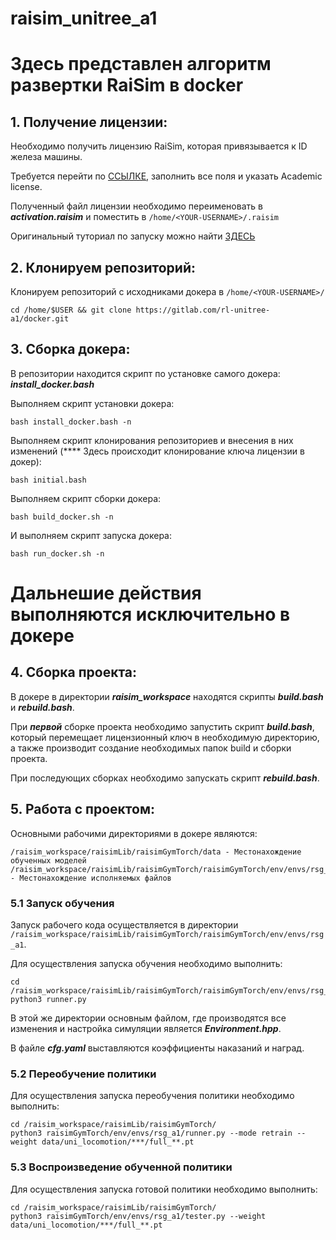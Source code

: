 # raisim_unitree_a1

# Здесь представлен алгоритм развертки RaiSim в docker

## 1. Получение лицензии:

Необходимо получить лицензию RaiSim, которая привязывается к ID железа машины.

Требуется перейти по [ССЫЛКЕ](https://docs.google.com/forms/d/e/1FAIpQLSc1FjnRj4BV9xSTgrrRH-GMDsio_Um4DmD0Yt12MLNAFKm12Q/viewform), заполнить все поля и указать Academic license.

Полученный файл лицензии необходимо переименовать в **_activation.raisim_** и поместить в `/home/<YOUR-USERNAME>/.raisim`

Оригинальный туториал по запуску можно найти [ЗДЕСЬ](https://raisim.com/sections/Installation.html)

## 2. Клонируем репозиторий:

Клонируем репозиторий с исходниками докера в `/home/<YOUR-USERNAME>/`
```
cd /home/$USER && git clone https://gitlab.com/rl-unitree-a1/docker.git
```
## 3. Сборка докера:

В репозитории находится скрипт по установке самого докера: _**install_docker.bash**_

Выполняем скрипт установки докера:
```
bash install_docker.bash -n
```
Выполняем скрипт клонирования репозиториев и внесения в них изменений (**** Здесь происходит клонирование ключа лицензии в докер):
```
bash initial.bash
```
Выполняем скрипт сборки докера:
```
bash build_docker.sh -n
```
И выполняем скрипт запуска докера:
```
bash run_docker.sh -n
```
# Дальнешие действия выполняются исключительно в докере


## 4. Сборка проекта:

В докере в директории **_raisim_workspace_** находятся скрипты **_build.bash_** и _**rebuild.bash**_. 

При **_первой_** сборке проекта необходимо запустить скрипт **_build.bash_**, который перемещает лицензионный ключ в необходимую директорию, а также производит создание необходимых папок build и сборки проекта.

При последующих сборках необходимо запускать скрипт _**rebuild.bash**_.

## 5. Работа с проектом:

Основными рабочими директориями в докере являются:

```
/raisim_workspace/raisimLib/raisimGymTorch/data - Местонахождение обученных моделей
/raisim_workspace/raisimLib/raisimGymTorch/raisimGymTorch/env/envs/rsg_a1 - Местонахождение исполняемых файлов
```

### 5.1 Запуск обучения


Запуск рабочего кода осуществляется в директории `/raisim_workspace/raisimLib/raisimGymTorch/raisimGymTorch/env/envs/rsg_a1`.

Для осуществления запуска обучения необходимо выполнить:
```
cd /raisim_workspace/raisimLib/raisimGymTorch/raisimGymTorch/env/envs/rsg_a1
python3 runner.py
```
В этой же директории основным файлом, где производятся все изменения и настройка симуляции является _**Environment.hpp**_.

В файле _**cfg.yaml**_ выставляются коэффициенты наказаний и наград.

### 5.2 Переобучение политики

Для осуществления запуска переобучения политики необходимо выполнить:
```
cd /raisim_workspace/raisimLib/raisimGymTorch/
python3 raisimGymTorch/env/envs/rsg_a1/runner.py --mode retrain --weight data/uni_locomotion/***/full_**.pt
```

### 5.3 Воспроизведение обученной политики

Для осуществления запуска готовой политики необходимо выполнить:
```
cd /raisim_workspace/raisimLib/raisimGymTorch/
python3 raisimGymTorch/env/envs/rsg_a1/tester.py --weight data/uni_locomotion/***/full_**.pt
```
